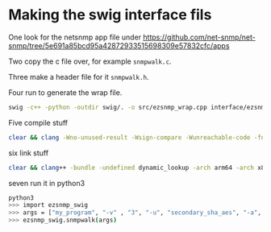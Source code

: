 # Making the swig interface fils

One look for the netsnmp app file under <https://github.com/net-snmp/net-snmp/tree/5e691a85bcd95a42872933515698309e57832cfc/apps>

Two copy the c file over, for example `snmpwalk.c`.

Three make a header file for it `snmpwalk.h`.

Four run to generate the wrap file.

```bash
swig -c++ -python -outdir swig/. -o src/ezsnmp_wrap.cpp interface/ezsnmp.i
```

Five compile stuff

```bash
clear && clang -Wno-unused-result -Wsign-compare -Wunreachable-code -fno-common -dynamic -DNDEBUG -g -fwrapv -O3 -Wall -iwithsysroot/System/Library/Frameworks/System.framework/PrivateHeaders -iwithsysroot/Applications/Xcode.app/Contents/Developer/Library/Frameworks/Python3.framework/Versions/3.9/Headers -arch arm64 -arch x86_64 -Werror=implicit-function-declaration -Wno-error=unreachable-code -I/opt/homebrew/Cellar/net-snmp/5.9.4/include -I/opt/homebrew/Cellar/openssl@3/3.3.1/include -I/Users/carlossantos/Documents/GitHub/ezsnmp/.venv/include -I/Library/Developer/CommandLineTools/Library/Frameworks/Python3.framework/Versions/3.9/include/python3.9 -I./include/ -c src/snmpwalk.c  src/snmpget.c src/snmpbulkwalk.c src/snmpbulkget.c src/ezsnmp_wrap.c src/helpers.c -std=c17 -Wunused-function -fpermissive
```

six link stuff

```bash
clear && clang++ -bundle -undefined dynamic_lookup -arch arm64 -arch x86_64 -Wl,-headerpad,0x1000 snmpwalk.o snmpget.o snmpbulkwalk.o snmpbulkget.o ezsnmp_wrap.o -L/opt/homebrew/opt/openssl@3/lib -L/opt/homebrew/Cellar/net-snmp/5.9.4/lib -L/opt/homebrew/Cellar/net-snmp/5.9.4/lib -L/opt/homebrew/Cellar/openssl@3/3.3.1/lib -lnetsnmp -lcrypto -o _ezsnmp_swig.so -flat_namespace -framework CoreFoundation -framework CoreServices -framework DiskArbitration -framework IOKit 
```

seven run it in python3

```bash
python3
>>> import ezsnmp_swig
>>> args = ["my_program", "-v" , "3", "-u", "secondary_sha_aes", "-a", "SHA", "-A", "auth_second", "-x", "AES", "-X" ,"priv_second", "-l", "authPriv", "localhost:11161"]
>>> ezsnmp_swig.snmpwalk(args)
```
